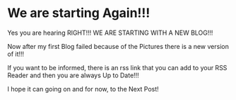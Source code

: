# We are starting Again!!!

Yes you are hearing RIGHT!!! WE ARE STARTING WITH A NEW BLOG!!!

Now after my first Blog failed because of the Pictures there is a new version of it!!!

If you want to be informed, there is an rss link that you can add to your RSS Reader and then you are always Up to Date!!!

I hope it can going on and for now, to the Next Post!